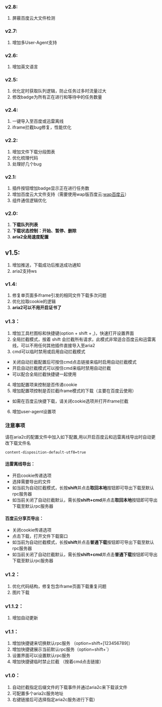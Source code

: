### v2.8:
1. 屏蔽百度云大文件检测

### v2.7:
1. 增加多User-Agent支持

### v2.6:
1. 增加英文语言

### v2.5:
1. 优化定时获取队列逻辑，防止任务过多时流量过大
2. 修改badge为所有正在进行和等待中的任务数量

### v2.4:
1. 一键导入至百度或迅雷离线
2. iframe拦截bug修复，性能优化

### v2.2:
1. 增加文件下载分段图表
2. 优化梳理代码
3. 处理好几个bug

### v2.1:
1. 插件按钮增加badge显示正在进行任务数
2. 增加百度云大文件支持（需要使用wap版百度云:[wap百度云](https://pan.baidu.com/wap/home)）
3. 组件通信逻辑优化

### v2.0:
1. **下载队列列表**
2. **下载状态控制：开始、暂停、删除**
3. **aria2全局速度配置**

## v1.5:
1. 增加推送，下载成功后推送成功通知
2. aria2支持ws

### v1.4:
1. 修复单页面多iframe引发的相同文件下载多次问题
2. 优化拉取cookie的逻辑
3. **aria2可以不用开启证书了**

### v1.3：
1. 增加工具栏图标和快捷键(option + shift + ,)，快速打开设置界面
2. 全局拦截模式，按着 shift 会拦截所有请求，此模式非常适合百度云和迅雷离线，可以不用任何其他插件直接导入至aria2
3. cmd可以临时禁用或启用自动拦截模式
 - 关闭自动拦截配置后可按住cmd点击链接来临时启用自动拦截模式
 - 开启自动拦截模式可以按住cmd来临时禁用自动拦截
 - 可以配合全局拦截快捷键一起使用
4. 增加配置项来控制是否传递cookie
5. 增加配置项控制是否拦截iframe模式的下载（主要在百度云使用）
 - 如需在百度云快捷下载，请关闭cookie选项并打开iframe拦截
6. 增加user-agent设置项

### 注意事项
请在aria2c的配置文件中加入如下配置,用以开启百度云和迅雷离线导出时自动更改下载文件名
```
content-disposition-default-utf8=true

```
#### 迅雷离线导出：
- 开启cookie传递选项
- 选择需要导出的文件
- 如当前为自动拦截模式，长按**shift**并点击**取回本地**按钮即可导出下载至默认rpc服务器
- 如当前关闭了自动拦截默认，需长按**shift+cmd**并点击**取回本地**按钮即可导出下载至默认rpc服务器

#### 百度云分享页导出：
- 关闭cookie传递选项
- 点击下载，打开文件下载窗口
- 如当前为自动拦截模式，长按**shift**并点击**普通下载**按钮即可导出下载至默认rpc服务器
- 如当前关闭了自动拦截默认，需长按**shift+cmd**并点击**普通下载**按钮即可导出下载至默认rpc服务器


### v1.2：
1. 优化代码结构，修复包含iframe页面下载重复问题
2. 图片下载

### v1.1.2：
1. 增加自动更新

### v1.1：
1. 增加快捷键来切换默认rpc服务 （option+shift+[123456789]）
2. 增加快捷键展示当前默认rpc服务（option+shift+`）
3. 设置界面可以设置默认rpc服务
4. 增加快捷键临时禁止拦截 （按着cmd点击链接）

### v1.0：
1. 自动拦截指定后缀文件的下载事件并通过aria2c来下载该文件
2. 可配置多个aria2c服务地址
3. 右键链接后可选择指定aria2c服务进行下载）
